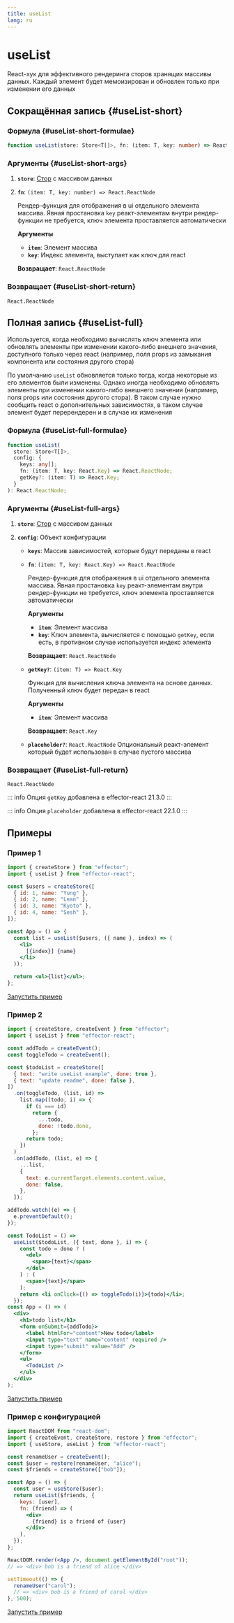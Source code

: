 ```yaml
---
title: useList
lang: ru
---
```


# useList

React-хук для эффективного рендеринга сторов хранящих массивы данных.
Каждый элемент будет мемоизирован и обновлен только при изменении его данных

## Сокращённая запись {#useList-short}

### Формула {#useList-short-formulae}

```ts
function useList(store: Store<T[]>, fn: (item: T, key: number) => React.ReactNode): React.ReactNode;
```

### Аргументы {#useList-short-args}

1. **`store`**: [Стор](/ru/api/effector/Store.md) с массивом данных
2. **`fn`**: `(item: T, key: number) => React.ReactNode`

   Рендер-функция для отображения в ui отдельного элемента массива. Явная простановка `key` реакт-элементам внутри рендер-функции не требуется, ключ элемента проставляется автоматически

   **Аргументы**

   - **`item`**: Элемент массива
   - **`key`**: Индекс элемента, выступает как ключ для react

   **Возвращает**: `React.ReactNode`

### Возвращает {#useList-short-return}

`React.ReactNode`

## Полная запись {#useList-full}

Используется, когда необходимо вычислять ключ элемента или обновлять элементы при изменении какого-либо внешнего значения, доступного только через react (например, поля props из замыкания компонента или состояния другого стора)

По умолчанию `useList` обновляется только тогда, когда некоторые из его элементов были изменены.
Однако иногда необходимо обновлять элементы при изменении какого-либо внешнего значения (например, поля props или состояния другого стора).
В таком случае нужно сообщить react о дополнительных зависимостях, в таком случае элемент будет перерендерен и в случае их изменения

### Формула {#useList-full-formulae}

```ts
function useList(
  store: Store<T[]>,
  config: {
    keys: any[];
    fn: (item: T, key: React.Key) => React.ReactNode;
    getKey?: (item: T) => React.Key;
  }
): React.ReactNode;
```

### Аргументы {#useList-full-args}

1. **`store`**: [Стор](/ru/api/effector/Store.md) с массивом данных
2. **`config`**: Объект конфигурации

   - **`keys`**: Массив зависимостей, которые будут переданы в react
   - **`fn`**: `(item: T, key: React.Key) => React.ReactNode`

     Рендер-функция для отображения в ui отдельного элемента массива. Явная простановка `key` реакт-элементам внутри рендер-функции не требуется, ключ элемента проставляется автоматически

     **Аргументы**

     - **`item`**: Элемент массива
     - **`key`**: Ключ элемента, вычисляется с помощью `getKey`, если есть, в противном случае используется индекс элемента

     **Возвращает**: `React.ReactNode`

   - **`getKey?`**: `(item: T) => React.Key`

     Функция для вычисления ключа элемента на основе данных. Полученный ключ будет передан в react

     **Аргументы**

     - **`item`**: Элемент массива

     **Возвращает**: `React.Key`

   - **`placeholder?`**: `React.ReactNode` Опциональный реакт-элемент который будет использован в случае пустого массива

### Возвращает {#useList-full-return}

`React.ReactNode`

::: info
Опция `getKey` добавлена в effector-react 21.3.0
:::

::: info
Опция `placeholder` добавлена в effector-react 22.1.0
:::

## Примеры

### Пример 1

```jsx
import { createStore } from "effector";
import { useList } from "effector-react";

const $users = createStore([
  { id: 1, name: "Yung" },
  { id: 2, name: "Lean" },
  { id: 3, name: "Kyoto" },
  { id: 4, name: "Sesh" },
]);

const App = () => {
  const list = useList($users, ({ name }, index) => (
    <li>
      [{index}] {name}
    </li>
  ));

  return <ul>{list}</ul>;
};
```

[Запустить пример](https://share.effector.dev/dV9dmuz3)

### Пример 2

```jsx
import { createStore, createEvent } from "effector";
import { useList } from "effector-react";

const addTodo = createEvent();
const toggleTodo = createEvent();

const $todoList = createStore([
  { text: "write useList example", done: true },
  { text: "update readme", done: false },
])
  .on(toggleTodo, (list, id) =>
    list.map((todo, i) => {
      if (i === id)
        return {
          ...todo,
          done: !todo.done,
        };
      return todo;
    })
  )
  .on(addTodo, (list, e) => [
    ...list,
    {
      text: e.currentTarget.elements.content.value,
      done: false,
    },
  ]);

addTodo.watch((e) => {
  e.preventDefault();
});

const TodoList = () =>
  useList($todoList, ({ text, done }, i) => {
    const todo = done ? (
      <del>
        <span>{text}</span>
      </del>
    ) : (
      <span>{text}</span>
    );
    return <li onClick={() => toggleTodo(i)}>{todo}</li>;
  });
const App = () => (
  <div>
    <h1>todo list</h1>
    <form onSubmit={addTodo}>
      <label htmlFor="content">New todo</label>
      <input type="text" name="content" required />
      <input type="submit" value="Add" />
    </form>
    <ul>
      <TodoList />
    </ul>
  </div>
);
```

[Запустить пример](https://share.effector.dev/dUay9F3U)

### Пример с конфигурацией

```jsx
import ReactDOM from "react-dom";
import { createEvent, createStore, restore } from "effector";
import { useStore, useList } from "effector-react";

const renameUser = createEvent();
const $user = restore(renameUser, "alice");
const $friends = createStore(["bob"]);

const App = () => {
  const user = useStore($user);
  return useList($friends, {
    keys: [user],
    fn: (friend) => (
      <div>
        {friend} is a friend of {user}
      </div>
    ),
  });
};

ReactDOM.render(<App />, document.getElementById("root"));
// => <div> bob is a friend of alice </div>

setTimeout(() => {
  renameUser("carol");
  // => <div> bob is a friend of carol </div>
}, 500);
```

[Запустить пример](https://share.effector.dev/ijRS5TYh)
